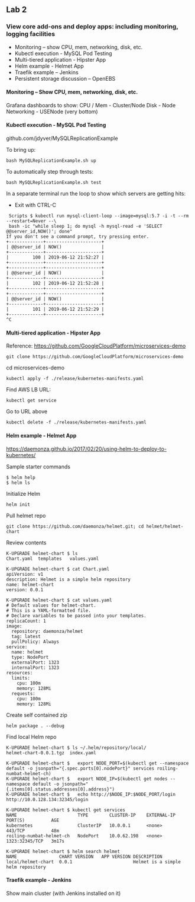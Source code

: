 ## Lab 2

### View core add-ons and deploy apps: including monitoring, logging facilities

- Monitoring – show CPU, mem, networking, disk, etc.
- Kubectl execution - MySQL Pod Testing
- Multi-tiered application - Hipster App
- Helm example - Helmet App
- Traefik example – Jenkins
- Persistent storage discussion – OpenEBS

#### Monitoring – Show CPU, mem, networking, disk, etc.

Grafana dashboards to show:
CPU / Mem - Cluster/Node
Disk - Node
Networking - USENode (very bottom)

#### Kubectl execution - MySQL Pod Testing

github.com/jdyver/MySQLReplicationExample

To bring up:
```
bash MySQLReplicationExample.sh up
```

To automatically step through tests:
```
bash MySQLReplicationExample.sh test
```

In a separate terminal run the loop to show which servers are getting hits:
- Exit with CTRL-C
```
 Scripts $ kubectl run mysql-client-loop --image=mysql:5.7 -i -t --rm --restart=Never --\
 bash -ic "while sleep 1; do mysql -h mysql-read -e 'SELECT @@server_id,NOW()'; done"
If you don't see a command prompt, try pressing enter.
+-------------+---------------------+
| @@server_id | NOW()               |
+-------------+---------------------+
|         100 | 2019-06-12 21:52:27 |
+-------------+---------------------+
+-------------+---------------------+
| @@server_id | NOW()               |
+-------------+---------------------+
|         102 | 2019-06-12 21:52:28 |
+-------------+---------------------+
+-------------+---------------------+
| @@server_id | NOW()               |
+-------------+---------------------+
|         101 | 2019-06-12 21:52:29 |
+-------------+---------------------+
^C
```

#### Multi-tiered application - Hipster App

Reference: https://github.com/GoogleCloudPlatform/microservices-demo

```
git clone https://github.com/GoogleCloudPlatform/microservices-demo
```

cd microservices-demo

```
kubectl apply -f ./release/kubernetes-manifests.yaml
```

Find AWS LB URL:
```
kubectl get service
```

Go to URL above

```
kubectl delete -f ./release/kubernetes-manifests.yaml
```

#### Helm example - Helmet App

https://daemonza.github.io/2017/02/20/using-helm-to-deploy-to-kubernetes/

Sample starter commands
```
$ helm help
$ helm ls
```

Initialize Helm
```
helm init
```

Pull helmet repo
```
git clone https://github.com/daemonza/helmet.git; cd helmet/helmet-chart
```

Review contents
```
K-UPGRADE helmet-chart $ ls
Chart.yaml	templates	values.yaml

K-UPGRADE helmet-chart $ cat Chart.yaml
apiVersion: v1
description: Helmet is a simple helm repository
name: helmet-chart
version: 0.0.1

K-UPGRADE helmet-chart $ cat values.yaml
# Default values for helmet-chart.
# This is a YAML-formatted file.
# Declare variables to be passed into your templates.
replicaCount: 1
image:
  repository: daemonza/helmet
  tag: latest
  pullPolicy: Always
service:
  name: helmet
  type: NodePort
  externalPort: 1323
  internalPort: 1323
resources:
  limits:
    cpu: 100m
    memory: 128Mi
  requests:
    cpu: 100m
    memory: 128Mi
```

Create self contained zip
```
helm package . --debug
```

Find local Helm repo
```
K-UPGRADE helmet-chart $ ls ~/.helm/repository/local/
helmet-chart-0.0.1.tgz	index.yaml
```

```
K-UPGRADE helmet-chart $   export NODE_PORT=$(kubectl get --namespace default -o jsonpath="{.spec.ports[0].nodePort}" services roiling-numbat-helmet-ch)
K-UPGRADE helmet-chart $   export NODE_IP=$(kubectl get nodes --namespace default -o jsonpath="{.items[0].status.addresses[0].address}")
K-UPGRADE helmet-chart $   echo http://$NODE_IP:$NODE_PORT/login
http://10.0.128.134:32345/login
```

```
K-UPGRADE helmet-chart $ kubectl get services
NAME                       TYPE        CLUSTER-IP    EXTERNAL-IP   PORT(S)          AGE
kubernetes                 ClusterIP   10.0.0.1      <none>        443/TCP          48m
roiling-numbat-helmet-ch   NodePort    10.0.62.198   <none>        1323:32345/TCP   3m17s
```

```
K-UPGRADE helmet-chart $ helm search helmet
NAME              	CHART VERSION	APP VERSION	DESCRIPTION
local/helmet-chart	0.0.1        	           	Helmet is a simple helm repository
```

#### Traefik example - Jenkins

Show main cluster (with Jenkins installed on it)